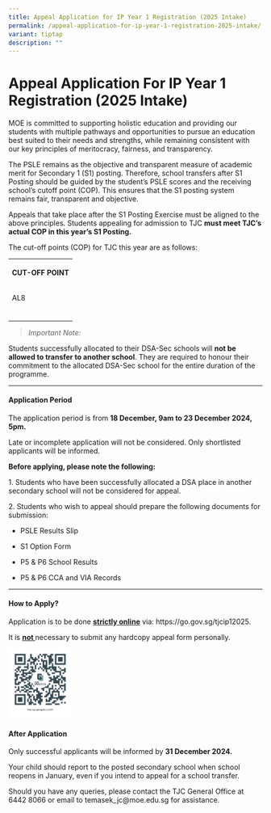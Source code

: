 ```yaml
---
title: Appeal Application for IP Year 1 Registration (2025 Intake)
permalink: /appeal-application-for-ip-year-1-registration-2025-intake/
variant: tiptap
description: ""
---
```

<h1>Appeal Application For IP Year 1 Registration (2025 Intake)</h1>
<p>MOE is committed to supporting holistic education and providing our students
with multiple pathways and opportunities to pursue an education best suited
to their needs and strengths, while remaining consistent with our key principles
of meritocracy, fairness, and transparency.</p>
<p>The PSLE remains as the objective and transparent measure of academic
merit for Secondary 1 (S1) posting. Therefore, school transfers after S1
Posting should be guided by the student’s PSLE scores and the receiving
school’s cutoff point (COP). This ensures that the S1 posting system remains
fair, transparent and objective.</p>
<p>Appeals that take place after the S1 Posting Exercise must be aligned
to the above principles. Students appealing for admission to TJC <strong>must meet TJC’s actual COP in this year’s S1 Posting.</strong>
</p>
<p>The cut-off points (COP) for TJC this year are as follows:</p>
<table style="minWidth: 25px">
<colgroup>
<col>
</colgroup>
<tbody>
<tr>
<th rowspan="1" colspan="1">
<p>CUT-OFF POINT</p>
</th>
</tr>
<tr>
<td rowspan="1" colspan="1">
<p>AL8</p>
</td>
</tr>
<tr>
<td rowspan="1" colspan="1">
<p></p>
</td>
</tr>
</tbody>
</table>
<blockquote>
<p><em>Important Note:</em>
</p>
</blockquote>
<p>Students successfully allocated to their DSA-Sec schools will <strong>not be allowed to transfer to another school</strong>.
They are required to honour their commitment to the allocated DSA-Sec school
for the entire duration of the programme.</p>
<hr>
<h4><strong>Application Period</strong></h4>
<p>The application period is from <strong>18 December, 9am to 23 December 2024, 5pm.</strong>
</p>
<p>Late or incomplete application will not be considered. Only shortlisted
applicants will be informed.</p>
<p><strong>Before applying, please note the following:</strong>
</p>
<p>1. Students who have been successfully allocated a DSA place in another
secondary school will not be considered for appeal.</p>
<p>2. Students who wish to appeal should prepare the following documents
for submission:</p>
<ul data-tight="true" class="tight">
<li>
<p>PSLE Results Slip</p>
</li>
<li>
<p>S1 Option Form</p>
</li>
<li>
<p>P5 &amp; P6 School Results</p>
</li>
<li>
<p>P5 &amp; P6 CCA and VIA Records</p>
</li>
</ul>
<hr>
<h4><strong>How to Apply?</strong></h4>
<p>Application is to be done <strong><u>strictly online</u></strong> via:
<a rel="noopener noreferrer nofollow" target="_blank">https://go.gov.sg/tjcip12025</a>.</p>
<p>It is <strong><u>not </u></strong>necessary to submit any hardcopy appeal
form personally.</p>
<p></p>
<div class="isomer-image-wrapper">
<img style="width: 25%;" height="auto" width="100%" alt="QR Code for IP1 Appeals" src="/images/Admissions/2025_IP1_Appeals_Code.png">
</div>
<h4><strong>After Application</strong></h4>
<p>Only successful applicants will be informed by <strong>31 December 2024.</strong>
</p>
<p>Your child should report to the posted secondary school when school reopens
in January, even if you intend to appeal for a school transfer.</p>
<p>Should you have any queries, please contact the TJC General Office at
6442 8066 or email to <a rel="noopener noreferrer nofollow" target="_blank">temasek_jc@moe.edu.sg</a> for
assistance.</p>
<p></p>